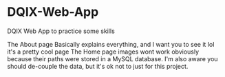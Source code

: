 # DQIX-Web-App
DQIX Web App to practice some skills

The About page Basically explains everything, and I want you to see it lol it's a pretty cool page
The Home page images wont work obviously because their paths were stored in a MySQL database.
I'm also aware you should de-couple the data, but it's ok not to just for this project.

